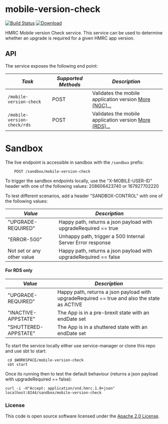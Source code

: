# mobile-version-check

[![Build Status](https://travis-ci.org/hmrc/mobile-version-check.svg)](https://travis-ci.org/hmrc/mobile-version-check) [ ![Download](https://api.bintray.com/packages/hmrc/releases/mobile-version-check/images/download.svg) ](https://bintray.com/hmrc/releases/mobile-version-check/_latestVersion)


HMRC Mobile version Check service.
This service can be used to determine whether an upgrade is required for a given HMRC app version.

API
---

The service exposes the following end point:

| *Task* | *Supported Methods* | *Description* |
|--------|----|----|
| ```/mobile-version-check``` | POST | Validates the mobile application version [More (NGC)...](docs/version-check.md) |
| ```/mobile-version-check/rds``` | POST | Validates the mobile application version [More (RDS)...](docs/version-check-rds.md) |


# Sandbox
The live endpoint is accessible in sandbox with the `/sandbox` prefix:
```
    POST /sandbox/mobile-version-check
```

To trigger the sandbox endpoints locally, use the "X-MOBILE-USER-ID" header with one of the following values:
208606423740 or 167927702220

To test different scenarios, add a header "SANDBOX-CONTROL" with one of the following values:

| *Value* | *Description* |
|--------|----|
| "UPGRADE-REQUIRED" | Happy path, returns a json payload with upgradeRequired == true |
| "ERROR-500" | Unhappy path, trigger a 500 Internal Server Error response |
| Not set or any other value | Happy path, returns a json payload with upgradeRequired == false |

#### For RDS only
| *Value* | *Description* |
|--------|----|
| "UPGRADE-REQUIRED" | Happy path, returns a json payload with upgradeRequired == true and also the state as ACTIVE |
| "INACTIVE-APPSTATE" | The App is in a pre-brexit state with an endDate set |
| "SHUTTERED-APPSTATE" | The App is in a shuttered state with an endDate set |

To start the service locally either use service-manager or clone this repo and use sbt to start:
```
 cd $WORKSPACE/mobile-version-check
 sbt start 
```

Once its running then to test the default behaviour (returns a json payload with upgradeRequired == false):
```
curl -i -H"Accept: application/vnd.hmrc.1.0+json" localhost:8244/sandbox/mobile-version-check
```


### License

This code is open source software licensed under the [Apache 2.0 License]("http://www.apache.org/licenses/LICENSE-2.0.html").
